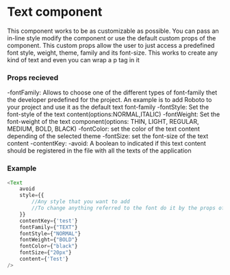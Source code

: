 # Text component

This component works to be as customizable as possible. You can pass an in-line style modify the component or use the default custom props of the component. This custom props allow the user to just access a predefined font style, weight, theme, family and its font-size. This works to create any kind of text and even you can wrap a p tag in it

### Props recieved 

-fontFamily: Allows to choose one of the different types of font-family thet the developer predefined for the project. An example is to add Roboto to your project and use it as the default text font-family
-fontStyle: Set the font-style of the text content(options:NORMAL,ITALIC)
-fontWeight: Set the font-weight of the text component(options: THIN, LIGHT, REGULAR, MEDIUM, BOLD, BLACK)
-fontColor: set the color of the text content depending of the selected theme
-fontSize: set the font-size of the text content
-contentKey: 
-avoid: A boolean to indicated if this text content should be registered in the file with all the texts of the application

### Example

~~~javascript
<Text
    avoid
    style={{
        //Any style that you want to add
        //To change anything referred to the font do it by the props of below
    }}
    contentKey={'test'}
    fontFamily={"TEXT"}
    fontStyle={"NORMAL"}
    fontWeight={"BOLD"}
    fontColor={"black"}
    fontSize={"20px"}
    content={'Test'}
/>
~~~

